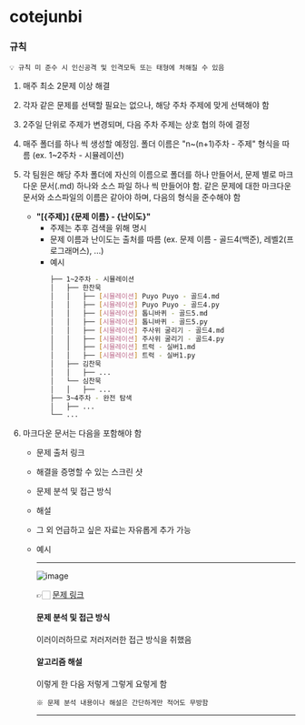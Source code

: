 # cotejunbi


### 규칙

```
💡 규칙 미 준수 시 인신공격 및 인격모독 또는 태형에 처해질 수 있음
```

1. 매주 최소 2문제 이상 해결 
      
2. 각자 같은 문제를 선택할 필요는 없으나, 해당 주차 주제에 맞게 선택해야 함
   
3. 2주일 단위로 주제가 변경되며, 다음 주차 주제는 상호 협의 하에 결정
   
4. 매주 폴더를 하나 씩 생성할 예정임. 폴더 이름은 "n~(n+1)주차 - 주제" 형식을 따름 (ex. 1~2주차 - 시뮬레이션)
   
5. 각 팀원은 해당 주차 폴더에 자신의 이름으로 폴더를 하나 만들어서, 문제 별로 마크다운 문서(.md) 하나와 소스 파일 하나 씩 만들어야 함. 같은 문제에 대한 마크다운 문서와 소스파일의 이름은 같아야 하며, 다음의 형식을 준수해야 함
    - **"[{주제}] {문제 이름} - {난이도}"**
      - 주제는 추후 검색을 위해 명시
      - 문제 이름과 난이도는 출처를 따름 (ex. 문제 이름 - 골드4(백준), 레벨2(프로그래머스), ...)
      - 예시
        ```bash
        ├── 1~2주차 - 시뮬레이션
        │   ├── 한찬묵
        │   │   ├── [시뮬레이션] Puyo Puyo - 골드4.md
        │   │   ├── [시뮬레이션] Puyo Puyo - 골드4.py
        │   │   ├── [시뮬레이션] 톱니바퀴 - 골드5.md
        │   │   ├── [시뮬레이션] 톱니바퀴 - 골드5.py
        │   │   ├── [시뮬레이션] 주사위 굴리기 - 골드4.md
        │   │   ├── [시뮬레이션] 주사위 굴리기 - 골드4.py
        │   │   ├── [시뮬레이션] 트럭 - 실버1.md
        │   │   ├── [시뮬레이션] 트럭 - 실버1.py
        │   ├── 김찬묵
        │   │   ├── ...
        │   └── 심찬묵
        │   │   ├── ...
        ├── 3~4주차 - 완전 탐색
        │   ├── ...
        └── ...
        ``` 

6. 마크다운 문서는 다음을 포함해야 함
    - 문제 출처 링크
    - 해결을 증명할 수 있는 스크린 샷
    - 문제 분석 및 접근 방식
    - 해설
    - 그 외 언급하고 싶은 자료는 자유롭게 추가 가능
    - 예시  

        ---

        ![image](https://github.com/SeungYeop-Han/cotejunbi/assets/106862797/a4c75ff1-3be4-4ea1-b224-f03eb15f4c68)

        👉🏻 [문제 링크](https://www.acmicpc.net/problem/11559)

        #### 문제 분석 및 접근 방식

        이러이러하므로 저러저러한 접근 방식을 취했음

        #### 알고리즘 해설

        이렇게 한 다음 저렇게 그렇게 요렇게 함

        ```
        ※ 문제 분석 내용이나 해설은 간단하게만 적어도 무방함
        ```
        ---
